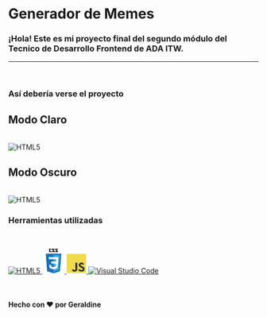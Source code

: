 # Generador de Memes

### ¡Hola! Este es mi proyecto final del segundo módulo del Tecnico de Desarrollo Frontend de ADA ITW. 
--- 

<br> 

### Así debería verse el proyecto
## Modo Claro
<br>
<img src="https://github.com/user-attachments/assets/23f52bbf-ab57-4896-a7e4-d7cc7c2b199e" alt="HTML5" width="750" height="500" />

## Modo Oscuro
<br>
<img src="https://github.com/user-attachments/assets/087e7c7b-d6e3-491f-93b3-50b99fdaaf5c" alt="HTML5" width="750" height="500" />

<br>

### Herramientas utilizadas
<br>
<p align="left">
  <a href="https://www.html5.com" target="_blank" rel="noreferrer">
    <img src="https://cdn.jsdelivr.net/gh/devicons/devicon/icons/html5/html5-original.svg" alt="HTML5" width="40" height="40" />
  </a>
  <a href="https://www.w3schools.com/css/" target="_blank" rel="noreferrer">
    <img src="https://raw.githubusercontent.com/github/explore/80688e429a7d4ef2fca1e82350fe8e3517d3494d/topics/css/css.png" alt="CSS" width="45" height="50" />
  </a>
  <a href="https://developer.mozilla.org/en-US/docs/Web/JavaScript" target="_blank" rel="noreferrer">
    <img src="https://raw.githubusercontent.com/devicons/devicon/master/icons/javascript/javascript-original.svg" alt="JavaScript" width="40" height="40" />
  </a>
  <a href="https://visualstudiocode.com" target="_blank" rel="noreferrer">
    <img src="https://cdn.jsdelivr.net/gh/devicons/devicon/icons/vscode/vscode-original.svg" alt="Visual Studio Code" width="40" height="40" />
  </a>
  </p>

<br>

#### Hecho con ❤️ por Geraldine
